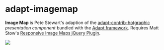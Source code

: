 # adapt-imagemap 

**Image Map** is Pete Stewart's adaption of the [adapt-contrib-hotgraphic](https://github.com/adaptlearning/adapt-contrib-hotgraphic) *presentation component* bundled with the [Adapt framework](https://github.com/adaptlearning/adapt_framework). Requires Matt Stow's [Responsive Image Maps jQuery Plugin](https://github.com/stowball/jQuery-rwdImageMaps).

![](https://media.giphy.com/media/4YY3wDLul3CtXu0E1z/giphy.gif)
